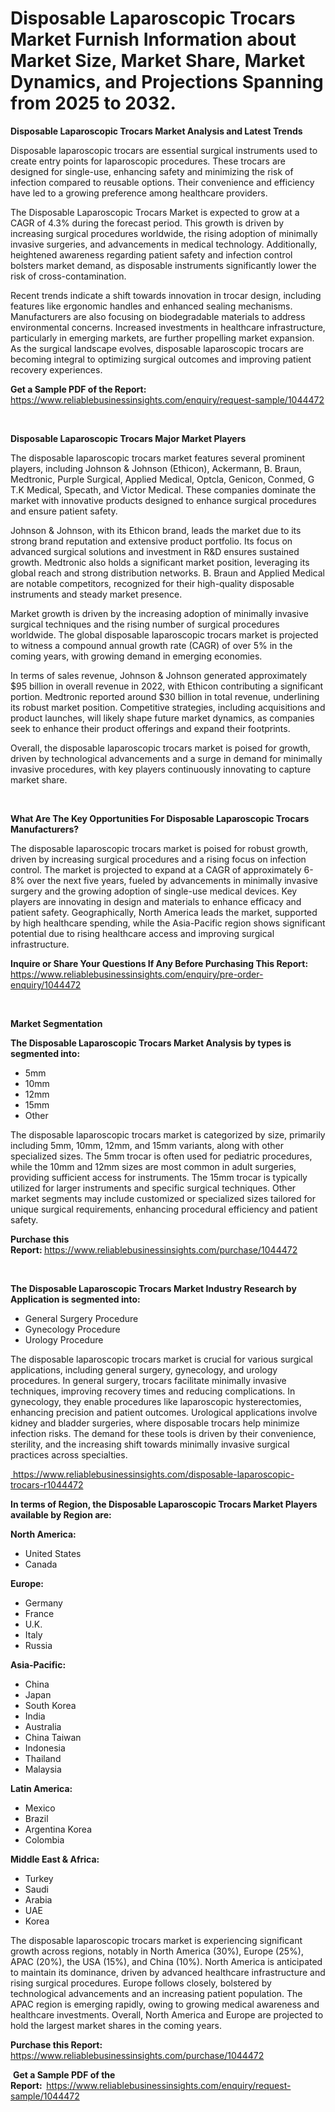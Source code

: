 <p><h1>Disposable Laparoscopic Trocars Market Furnish Information about Market Size, Market Share, Market Dynamics, and Projections Spanning from 2025 to 2032.</h1></p><p><strong>Disposable Laparoscopic Trocars Market Analysis and Latest Trends</strong></p>
<p><p>Disposable laparoscopic trocars are essential surgical instruments used to create entry points for laparoscopic procedures. These trocars are designed for single-use, enhancing safety and minimizing the risk of infection compared to reusable options. Their convenience and efficiency have led to a growing preference among healthcare providers.</p><p>The Disposable Laparoscopic Trocars Market is expected to grow at a CAGR of 4.3% during the forecast period. This growth is driven by increasing surgical procedures worldwide, the rising adoption of minimally invasive surgeries, and advancements in medical technology. Additionally, heightened awareness regarding patient safety and infection control bolsters market demand, as disposable instruments significantly lower the risk of cross-contamination.</p><p>Recent trends indicate a shift towards innovation in trocar design, including features like ergonomic handles and enhanced sealing mechanisms. Manufacturers are also focusing on biodegradable materials to address environmental concerns. Increased investments in healthcare infrastructure, particularly in emerging markets, are further propelling market expansion. As the surgical landscape evolves, disposable laparoscopic trocars are becoming integral to optimizing surgical outcomes and improving patient recovery experiences.</p></p>
<p><strong>Get a Sample PDF of the Report:&nbsp;</strong> <a href="https://www.reliablebusinessinsights.com/enquiry/request-sample/1044472?utm_campaign=2757&utm_medium=2&utm_source=Github&utm_content=ia&utm_term=13042025&utm_id=disposable-laparoscopic-trocars">https://www.reliablebusinessinsights.com/enquiry/request-sample/1044472</a></p>
<p>&nbsp;</p>
<p><strong>Disposable Laparoscopic Trocars Major Market Players</strong></p>
<p><p>The disposable laparoscopic trocars market features several prominent players, including Johnson & Johnson (Ethicon), Ackermann, B. Braun, Medtronic, Purple Surgical, Applied Medical, Optcla, Genicon, Conmed, G T.K Medical, Specath, and Victor Medical. These companies dominate the market with innovative products designed to enhance surgical procedures and ensure patient safety.</p><p>Johnson & Johnson, with its Ethicon brand, leads the market due to its strong brand reputation and extensive product portfolio. Its focus on advanced surgical solutions and investment in R&D ensures sustained growth. Medtronic also holds a significant market position, leveraging its global reach and strong distribution networks. B. Braun and Applied Medical are notable competitors, recognized for their high-quality disposable instruments and steady market presence.</p><p>Market growth is driven by the increasing adoption of minimally invasive surgical techniques and the rising number of surgical procedures worldwide. The global disposable laparoscopic trocars market is projected to witness a compound annual growth rate (CAGR) of over 5% in the coming years, with growing demand in emerging economies.</p><p>In terms of sales revenue, Johnson & Johnson generated approximately $95 billion in overall revenue in 2022, with Ethicon contributing a significant portion. Medtronic reported around $30 billion in total revenue, underlining its robust market position. Competitive strategies, including acquisitions and product launches, will likely shape future market dynamics, as companies seek to enhance their product offerings and expand their footprints.</p><p>Overall, the disposable laparoscopic trocars market is poised for growth, driven by technological advancements and a surge in demand for minimally invasive procedures, with key players continuously innovating to capture market share.</p></p>
<p>&nbsp;</p>
<p><strong>What Are The Key Opportunities For Disposable Laparoscopic Trocars Manufacturers?</strong></p>
<p><p>The disposable laparoscopic trocars market is poised for robust growth, driven by increasing surgical procedures and a rising focus on infection control. The market is projected to expand at a CAGR of approximately 6-8% over the next five years, fueled by advancements in minimally invasive surgery and the growing adoption of single-use medical devices. Key players are innovating in design and materials to enhance efficacy and patient safety. Geographically, North America leads the market, supported by high healthcare spending, while the Asia-Pacific region shows significant potential due to rising healthcare access and improving surgical infrastructure.</p></p>
<p><strong>Inquire or Share Your Questions If Any Before Purchasing This Report:</strong> <a href="https://www.reliablebusinessinsights.com/enquiry/pre-order-enquiry/1044472?utm_campaign=2757&utm_medium=2&utm_source=Github&utm_content=ia&utm_term=13042025&utm_id=disposable-laparoscopic-trocars">https://www.reliablebusinessinsights.com/enquiry/pre-order-enquiry/1044472</a></p>
<p>&nbsp;</p>
<p><strong>Market Segmentation</strong></p>
<p><strong>The Disposable Laparoscopic Trocars Market Analysis by types is segmented into:</strong></p>
<p><ul><li>5mm</li><li>10mm</li><li>12mm</li><li>15mm</li><li>Other</li></ul></p>
<p><p>The disposable laparoscopic trocars market is categorized by size, primarily including 5mm, 10mm, 12mm, and 15mm variants, along with other specialized sizes. The 5mm trocar is often used for pediatric procedures, while the 10mm and 12mm sizes are most common in adult surgeries, providing sufficient access for instruments. The 15mm trocar is typically utilized for larger instruments and specific surgical techniques. Other market segments may include customized or specialized sizes tailored for unique surgical requirements, enhancing procedural efficiency and patient safety.</p></p>
<p><strong>Purchase this Report:&nbsp;</strong><a href="https://www.reliablebusinessinsights.com/purchase/1044472?utm_campaign=2757&utm_medium=2&utm_source=Github&utm_content=ia&utm_term=13042025&utm_id=disposable-laparoscopic-trocars">https://www.reliablebusinessinsights.com/purchase/1044472</a></p>
<p>&nbsp;</p>
<p><strong>The Disposable Laparoscopic Trocars Market Industry Research by Application is segmented into:</strong></p>
<p><ul><li>General Surgery Procedure</li><li>Gynecology Procedure</li><li>Urology Procedure</li></ul></p>
<p><p>The disposable laparoscopic trocars market is crucial for various surgical applications, including general surgery, gynecology, and urology procedures. In general surgery, trocars facilitate minimally invasive techniques, improving recovery times and reducing complications. In gynecology, they enable procedures like laparoscopic hysterectomies, enhancing precision and patient outcomes. Urological applications involve kidney and bladder surgeries, where disposable trocars help minimize infection risks. The demand for these tools is driven by their convenience, sterility, and the increasing shift towards minimally invasive surgical practices across specialties.</p></p>
<p><a href="https://www.reliablebusinessinsights.com/disposable-laparoscopic-trocars-r1044472?utm_campaign=2757&utm_medium=2&utm_source=Github&utm_content=ia&utm_term=13042025&utm_id=disposable-laparoscopic-trocars">&nbsp;https://www.reliablebusinessinsights.com/disposable-laparoscopic-trocars-r1044472</a></p>
<p><strong>In terms of Region, the Disposable Laparoscopic Trocars Market Players available by Region are:</strong></p>
<p>
    <p> <strong> North America: </strong>
        <ul>
            <li>United States</li>
            <li>Canada</li>
        </ul>
        </p> 
    <p> <strong> Europe: </strong>
        <ul>
            <li>Germany</li>
            <li>France</li>
            <li>U.K.</li>
            <li>Italy</li>
            <li>Russia</li>
        </ul>
        </p> 
    <p> <strong> Asia-Pacific: </strong>
        <ul>
            <li>China</li>
            <li>Japan</li>
            <li>South Korea</li>
            <li>India</li>
            <li>Australia</li>
            <li>China Taiwan</li>
            <li>Indonesia</li>
            <li>Thailand</li>
            <li>Malaysia</li>
        </ul>
        </p> 
    <p> <strong> Latin America: </strong>
        <ul>
            <li>Mexico</li>
            <li>Brazil</li>
            <li>Argentina Korea</li>
            <li>Colombia</li>
        </ul>
        </p> 
    <p> <strong> Middle East & Africa: </strong>
        <ul>
            <li>Turkey</li>
            <li>Saudi</li>
            <li>Arabia</li>
            <li>UAE</li>
            <li>Korea</li>
        </ul>
    </p>
    </p>
<p><p>The disposable laparoscopic trocars market is experiencing significant growth across regions, notably in North America (30%), Europe (25%), APAC (20%), the USA (15%), and China (10%). North America is anticipated to maintain its dominance, driven by advanced healthcare infrastructure and rising surgical procedures. Europe follows closely, bolstered by technological advancements and an increasing patient population. The APAC region is emerging rapidly, owing to growing medical awareness and healthcare investments. Overall, North America and Europe are projected to hold the largest market shares in the coming years.</p></p>
<p><strong>Purchase this Report: </strong><a href="https://www.reliablebusinessinsights.com/purchase/1044472?utm_campaign=2757&utm_medium=2&utm_source=Github&utm_content=ia&utm_term=13042025&utm_id=disposable-laparoscopic-trocars">https://www.reliablebusinessinsights.com/purchase/1044472</a></p>
<p>&nbsp;<strong>Get a Sample PDF of the Report:&nbsp;&nbsp;</strong><a href="https://www.reliablebusinessinsights.com/enquiry/request-sample/1044472?utm_campaign=2757&utm_medium=2&utm_source=Github&utm_content=ia&utm_term=13042025&utm_id=disposable-laparoscopic-trocars">https://www.reliablebusinessinsights.com/enquiry/request-sample/1044472</a></p>
<p><strong></strong></p>
<p><p></p><p></p><p></p></p>